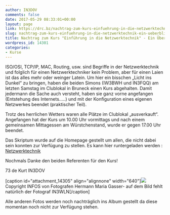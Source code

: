 ```yaml
---
author: IN3DOV
comments: false
date: 2017-05-29 08:33:01+00:00
layout: page
link: https://drc.bz/nachtrag-zum-kurs-einfuehrung-in-die-netzwerktechnik-ein-ueberblick/
slug: nachtrag-zum-kurs-einfuehrung-in-die-netzwerktechnik-ein-ueberblick
title: Nachtrag zum Kurs "Einführung in die Netzwerktechnik" - Ein Überblick
wordpress_id: 14301
categories:
- Kurse
---
```


ISO/OSI, TCP/IP, MAC, Routing, usw. sind Begriffe in der Netzwerktechnik und folglich für einen Netzwerktechniker kein Problem, aber für einen Laien ist das alles mehr oder weinger Latein. Um hier ein bisschen „Licht ins Dunkel“ zu bringen, haben die beiden Simons (IW3BWH und IN3FQQ) am letzten Samstag im Clublokal in Bruneck einen Kurs abgehalten. Damit jedermann die Sache auch versteht, haben sie ganz vorne angefangen (Entstehung des Internets…..) und mit der Konfiguration eines eigenen Netzwerkes beendet (praktischer Teil).

Trotz des herrlichen Wetters waren alle Plätze im Clublokal „ausverkauft“. Angefangen hat der Kurs um 10.00 Uhr vormittags und nach einem gemeinsamen Mittagessen am Würstchenstand, wurde er gegen 17.00 Uhr beendet.

Das Skriptum wurde auf die Homepage gestellt um allen, die nicht dabei sein konnten zur Verfügung zu stellen. Es kann hier runtergeladen werden : [Netzwerktechnik](https://drc.bz/wp-content/uploads/2017/05/Netzwerkkurs.pdf)

Nochmals Danke den beiden Referenten für den Kurs!

73 de Kurt IN3DOV

[caption id="attachment_14305" align="alignnone" width="640"][![](https://drc.bz/wp-content/uploads/2017/05/foto-netzwerkkurs-1024x463.jpg)](https://drc.bz/wp-content/uploads/2017/05/foto-netzwerkkurs.jpg) Copyright INFOS von Fotografen Hermann Maria Gasser- auf dem Bild fehlt natürlich der Fotograf IN3WLN[/caption]

Alle anderen Fotos werden noch nachträglich ins Album gestellt da diese momentan noch nicht zur Verfügung stehen.
